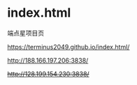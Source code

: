 # index.html

端点星项目页

<https://terminus2049.github.io/index.html/>

<http://188.166.197.206:3838/>

~~<http://128.199.154.230:3838/>~~
